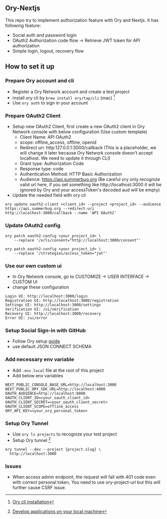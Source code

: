 ## Ory-Nextjs

This repo try to implement authorization feature with Ory and Nextjs. It has following feature:

- Social auth and password login 
- OAuth2 Authorization code flow -> Retrieve JWT token for API authorization
- Simple login, logout, recovery flow

## How to set it up

### Prepare Ory account and cli
- Register a Ory Network account and create a test project
- install ory cli by `brew install ory/tap/cli` (mac) [^1]
- Use `ory auth` to sign in your account

### Prepare OAuth2 Client

- Setup new OAuth2 Client, first create a new OAuth2 client in Ory Network console with below configuration (Use custom template)
  - Client Name: API OAuth2
  - scope: offline_access, offline, openid
  - Redirect uri: http:127.0.0.1:3000/callback (This is a placeholder, we will change it later because Ory Network console doesn't accept localhost. We need to update it through CLI)
  - Grant type: Authorization Code
  - Response type: code
  - Authentication Method: HTTP Basic Authorization
  - Audience: https://api.summerbug.org (Be careful ory only recognize valid url here, if you set something like http://localhost:3000 it will be ignored by Ory and your accessToken's decoded aud will be empty)
- Update the needed field with ory cli

```
ory update oauth2-client <client_id> --project <project_id> --audience https://api.summerbug.org --redirect-uri http://localhost:3000/callback --name 'API OAuth2'
```

### Update OAuth2 config

```
ory patch oauth2-config <your_project_id> \
    --replace '/urls/consent="http://localhost:3000/consent"'
```

```
ory patch oauth2-config <your_project_id> \
    --replace '/strategies/access_token="jwt"'
```

### Use our own custom ui

- In Ory Network console, go to CUSTOMIZE -> USER INTERFACE -> CUSTOM UI
- change these configuration

```
Login UI: http://localhost:3000/login
Registration UI: http://localhost:3000/registration
Settings UI: http://localhost:3000/settings
Verification UI: /ui/verification
Recovery UI: http://localhost:3000/recovery
Error UI: /ui/error
```

### Setup Social Sign-in with GitHub

- Follow Ory setup [guide](https://www.ory.sh/docs/kratos/social-signin/github)
- use default JSON CONNECT SCHEMA

### Add necessary env variable

- Add `.env.local` file at the root of this project
- Add below env variables

```
NEXT_PUBLIC_CONSOLE_BASE_URL=http://localhost:3000
NEXT_PUBLIC_ORY_SDK_URL=http://localhost:4000
OAUTH_AUDIENCE=http://localhost:8080
OAUTH_CLIENT_ID=<your_oauth_client_id>
OAUTH_CLIENT_SECRET=<your_oauth_client_secret>
OAUTH_CLIENT_SCOPE=offline_access
ORY_API_KEY=<your_ory_personal_token>
```

### Setup Ory Tunnel

- Use `ory ls projects` to recognize your test project
- Setup Ory tunnel [^2]

```
ory tunnel --dev --project {project.slug} \
  http://localhost:3000
```

### Issues

- When access admin endpoint, the request will fall with 401 code even with correct personal token, You need to use ory-project-url but this will further cause CSRF issue.

[^1]: [Ory cli installation](https://www.ory.sh/docs/guides/cli/installation)
[^2]: [Develop applications on your local machine](https://www.ory.sh/docs/getting-started/local-development)
